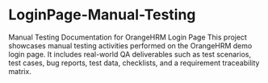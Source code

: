 # LoginPage-Manual-Testing
Manual Testing Documentation for OrangeHRM Login Page This project showcases manual testing activities performed on the OrangeHRM demo login page. It includes real-world QA deliverables such as test scenarios, test cases, bug reports, test data, checklists, and a requirement traceability matrix.
